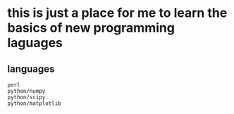 # this is just a place for me to learn the basics of new programming laguages 
## languages
	perl
	python/numpy
	python/scipy
	python/matplotlib
